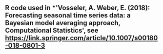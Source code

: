## R code used in *'Vosseler, A. Weber, E. (2018): Forecasting seasonal time series data: a Bayesian model averaging approach, Computational Statistics', see https://link.springer.com/article/10.1007/s00180-018-0801-3
